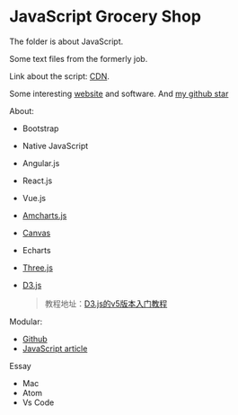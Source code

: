 # JavaScript Grocery Shop

The folder is about JavaScript.

Some text files from the formerly job.

Link about the script: [CDN](http://www.bootcdn.cn/).

Some interesting [website](https://github.com/Langery/Grocery-shop/blob/master/Website.md) and software. And [my github star](https://github.com/Langery/JavaScript-Grocery-shop/blob/master/My-github-Star.md)

About:
* Bootstrap
* Native JavaScript
* Angular.js
* React.js
* Vue.js
* [Amcharts.js](https://github.com/Langery/Grocery-shop/tree/master/Amchats.js)
* [Canvas](https://github.com/Langery/Grocery-shop/tree/master/Canvas)
* Echarts
* [Three.js](https://github.com/Langery/Grocery-shop/tree/master/Three_text)
* [D3.js](https://github.com/Langery/JavaScript-Grocery-shop/tree/master/D3.js)

  > 教程地址：[D3.js的v5版本入门教程](https://blog.csdn.net/qq_34414916/article/details/80026029)

Modular:

* [Github](https://github.com/Langery/Grocery-shop/issues/1)
* [JavaScript article](https://github.com/Langery/Grocery-shop/issues/5)

Essay

* Mac
* Atom
* Vs Code
